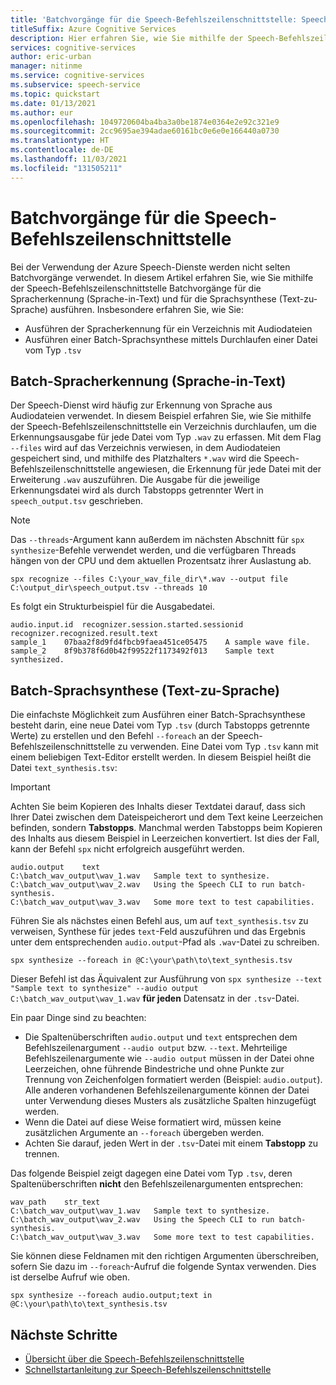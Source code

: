 ```yaml
---
title: 'Batchvorgänge für die Speech-Befehlszeilenschnittstelle: Speech-Dienst'
titleSuffix: Azure Cognitive Services
description: Hier erfahren Sie, wie Sie mithilfe der Speech-Befehlszeilenschnittstelle Batchvorgänge für die Spracherkennung (Sprache-in-Text) und für die Sprachsynthese (Text-zu-Sprache) ausführen.
services: cognitive-services
author: eric-urban
manager: nitinme
ms.service: cognitive-services
ms.subservice: speech-service
ms.topic: quickstart
ms.date: 01/13/2021
ms.author: eur
ms.openlocfilehash: 1049720604ba4ba3a0be1874e0364e2e92c321e9
ms.sourcegitcommit: 2cc9695ae394adae60161bc0e6e0e166440a0730
ms.translationtype: HT
ms.contentlocale: de-DE
ms.lasthandoff: 11/03/2021
ms.locfileid: "131505211"
---
```

# <a name="speech-cli-batch-operations"></a>Batchvorgänge für die Speech-Befehlszeilenschnittstelle

Bei der Verwendung der Azure Speech-Dienste werden nicht selten Batchvorgänge verwendet. In diesem Artikel erfahren Sie, wie Sie mithilfe der Speech-Befehlszeilenschnittstelle Batchvorgänge für die Spracherkennung (Sprache-in-Text) und für die Sprachsynthese (Text-zu-Sprache) ausführen. Insbesondere erfahren Sie, wie Sie:

* Ausführen der Spracherkennung für ein Verzeichnis mit Audiodateien
* Ausführen einer Batch-Sprachsynthese mittels Durchlaufen einer Datei vom Typ `.tsv`

## <a name="batch-speech-to-text-speech-recognition"></a>Batch-Spracherkennung (Sprache-in-Text)

Der Speech-Dienst wird häufig zur Erkennung von Sprache aus Audiodateien verwendet. In diesem Beispiel erfahren Sie, wie Sie mithilfe der Speech-Befehlszeilenschnittstelle ein Verzeichnis durchlaufen, um die Erkennungsausgabe für jede Datei vom Typ `.wav` zu erfassen. Mit dem Flag `--files` wird auf das Verzeichnis verwiesen, in dem Audiodateien gespeichert sind, und mithilfe des Platzhalters `*.wav` wird die Speech-Befehlszeilenschnittstelle angewiesen, die Erkennung für jede Datei mit der Erweiterung `.wav` auszuführen. Die Ausgabe für die jeweilige Erkennungsdatei wird als durch Tabstopps getrennter Wert in `speech_output.tsv` geschrieben.

> [!NOTE]
> Das `--threads`-Argument kann außerdem im nächsten Abschnitt für `spx synthesize`-Befehle verwendet werden, und die verfügbaren Threads hängen von der CPU und dem aktuellen Prozentsatz ihrer Auslastung ab.

```console
spx recognize --files C:\your_wav_file_dir\*.wav --output file C:\output_dir\speech_output.tsv --threads 10
```

Es folgt ein Strukturbeispiel für die Ausgabedatei.

```output
audio.input.id  recognizer.session.started.sessionid    recognizer.recognized.result.text
sample_1    07baa2f8d9fd4fbcb9faea451ce05475    A sample wave file.
sample_2    8f9b378f6d0b42f99522f1173492f013    Sample text synthesized.
```

## <a name="batch-text-to-speech-speech-synthesis"></a>Batch-Sprachsynthese (Text-zu-Sprache)

Die einfachste Möglichkeit zum Ausführen einer Batch-Sprachsynthese besteht darin, eine neue Datei vom Typ `.tsv` (durch Tabstopps getrennte Werte) zu erstellen und den Befehl `--foreach` an der Speech-Befehlszeilenschnittstelle zu verwenden. Eine Datei vom Typ `.tsv` kann mit einem beliebigen Text-Editor erstellt werden. In diesem Beispiel heißt die Datei `text_synthesis.tsv`:

>[!IMPORTANT]
> Achten Sie beim Kopieren des Inhalts dieser Textdatei darauf, dass sich Ihrer Datei zwischen dem Dateispeicherort und dem Text keine Leerzeichen befinden, sondern **Tabstopps**. Manchmal werden Tabstopps beim Kopieren des Inhalts aus diesem Beispiel in Leerzeichen konvertiert. Ist dies der Fall, kann der Befehl `spx` nicht erfolgreich ausgeführt werden.

```Input
audio.output    text
C:\batch_wav_output\wav_1.wav   Sample text to synthesize.
C:\batch_wav_output\wav_2.wav   Using the Speech CLI to run batch-synthesis.
C:\batch_wav_output\wav_3.wav   Some more text to test capabilities.
```

Führen Sie als nächstes einen Befehl aus, um auf `text_synthesis.tsv` zu verweisen, Synthese für jedes `text`-Feld auszuführen und das Ergebnis unter dem entsprechenden `audio.output`-Pfad als `.wav`-Datei zu schreiben.

```console
spx synthesize --foreach in @C:\your\path\to\text_synthesis.tsv
```

Dieser Befehl ist das Äquivalent zur Ausführung von `spx synthesize --text "Sample text to synthesize" --audio output C:\batch_wav_output\wav_1.wav` **für jeden** Datensatz in der `.tsv`-Datei.

Ein paar Dinge sind zu beachten:

* Die Spaltenüberschriften `audio.output` und `text` entsprechen dem Befehlszeilenargument `--audio output` bzw. `--text`. Mehrteilige Befehlszeilenargumente wie `--audio output` müssen in der Datei ohne Leerzeichen, ohne führende Bindestriche und ohne Punkte zur Trennung von Zeichenfolgen formatiert werden (Beispiel: `audio.output`). Alle anderen vorhandenen Befehlszeilenargumente können der Datei unter Verwendung dieses Musters als zusätzliche Spalten hinzugefügt werden.
* Wenn die Datei auf diese Weise formatiert wird, müssen keine zusätzlichen Argumente an `--foreach` übergeben werden.
* Achten Sie darauf, jeden Wert in der `.tsv`-Datei mit einem **Tabstopp** zu trennen.

Das folgende Beispiel zeigt dagegen eine Datei vom Typ `.tsv`, deren Spaltenüberschriften **nicht** den Befehlszeilenargumenten entsprechen:

```Input
wav_path    str_text
C:\batch_wav_output\wav_1.wav   Sample text to synthesize.
C:\batch_wav_output\wav_2.wav   Using the Speech CLI to run batch-synthesis.
C:\batch_wav_output\wav_3.wav   Some more text to test capabilities.
```

Sie können diese Feldnamen mit den richtigen Argumenten überschreiben, sofern Sie dazu im `--foreach`-Aufruf die folgende Syntax verwenden. Dies ist derselbe Aufruf wie oben.

```console
spx synthesize --foreach audio.output;text in @C:\your\path\to\text_synthesis.tsv
```

## <a name="next-steps"></a>Nächste Schritte

* [Übersicht über die Speech-Befehlszeilenschnittstelle](./spx-overview.md)
* [Schnellstartanleitung zur Speech-Befehlszeilenschnittstelle](./spx-basics.md)
